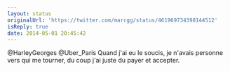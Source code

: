 ```yaml
---
layout: status
originalUrl: 'https://twitter.com/marcgg/status/461969734398144512'
isReply: true
date: 2014-05-01 20:45:42
---
```


@HarleyGeorges @Uber_Paris Quand j'ai eu le soucis, je n'avais personne vers qui me tourner, du coup j'ai juste du payer et accepter.
